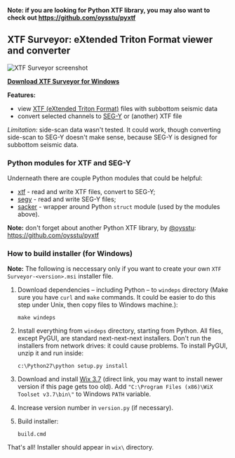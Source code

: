 **Note: if you are looking for Python XTF library, you may also want to check out https://github.com/oysstu/pyxtf**

## XTF Surveyor: eXtended Triton Format viewer and converter

![XTF Surveyor screenshot](doc/screenshot.png)

**[Download XTF Surveyor for Windows][download]**

[download]: http://sourceforge.net/projects/pyxtf/files/XTF_Surveyor_v0.7.0.msi/download

**Features:**

* view [XTF (eXtended Triton Format)][XTF] files with subbottom seismic data
* convert selected channels to [SEG-Y][] or (another) XTF file

*Limitation:* side-scan data wasn't tested. It could work, though converting side-scan to SEG-Y doesn't make sense, because SEG-Y is designed for subbottom seismic data.

[XTF]: http://en.wikipedia.org/wiki/EXtended_Triton_Format
[SEG-Y]: http://en.wikipedia.org/wiki/SEG_Y

### Python modules for XTF and SEG-Y

Underneath there are couple Python modules that could be helpful:

* [xtf](xtf.py) - read and write XTF files, convert to SEG-Y;
* [segy](segy.py) - read and write SEG-Y files;
* [sacker](sacker.py) - wrapper around Python `struct` module (used by the modules above).

**Note:** don't forget about another Python XTF library, by [@oysstu](https://github.com/oysstu): https://github.com/oysstu/pyxtf

### How to build installer (for Windows)

**Note:** The following is neccessary only if you want to create your own `XTF Surveyor-<version>.msi` installer file.

1. Download dependencies – including Python – to `windeps` directory (Make sure you have `curl` and `make` commands. It could be easier to do this step under Unix, then copy files to Windows machine.):

    ```
    make windeps
    ```

2. Install everything from `windeps` directory, starting from Python. All files, except PyGUI, are standard next-next-next installers. Don't run the installers from network drives: it could cause problems. To install PyGUI, unzip it and run inside:

    ```
    c:\Python27\python setup.py install
    ```

3. Download and install [Wix 3.7](http://wix.codeplex.com/downloads/get/582218) (direct link, you may want to install newer version if this page gets too old). Add `"C:\Program Files (x86)\WiX Toolset v3.7\bin\"` to Windows `PATH` variable.

4. Increase version number in `version.py` (if necessary).

5. Build installer:

    ```
    build.cmd
    ```

That's all! Installer should appear in `wix\` directory.
